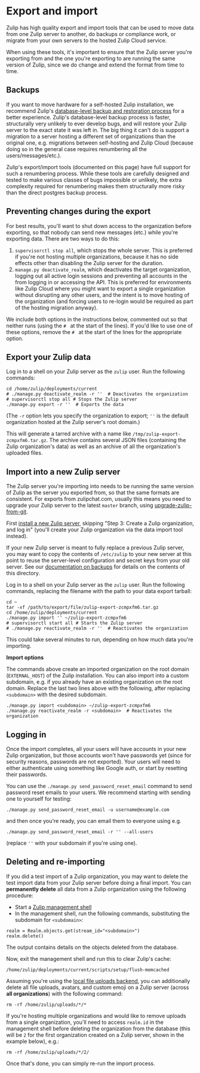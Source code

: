 # Export and import

Zulip has high quality export and import tools that can be used to move data
from one Zulip server to another, do backups or compliance work, or migrate
from your own servers to the hosted Zulip Cloud service.

When using these tools, it's important to ensure that the Zulip server
you're exporting from and the one you're exporting to are running the
same version of Zulip, since we do change and extend the format from
time to time.

## Backups

If you want to move hardware for a self-hosted Zulip installation, we
recommend Zulip's
[database-level backup and restoration process][backups] for a better
experience.  Zulip's database-level backup process is faster,
structurally very unlikely to ever develop bugs, and will restore your
Zulip server to the exact state it was left in.  The big thing it
can't do is support a migration to a server hosting a different set of
organizations than the original one, e.g. migrations between
self-hosting and Zulip Cloud (because doing so in the general case
requires renumbering all the users/messages/etc.).

Zulip's export/import tools (documented on this page) have full
support for such a renumbering process.  While these tools are
carefully designed and tested to make various classes of bugs
impossible or unlikely, the extra complexity required for renumbering
makes them structurally more risky than the direct postgres backup
process.

[backups]: ../production/maintain-secure-upgrade.html#backups

## Preventing changes during the export

For best results, you'll want to shut down access to the organization
before exporting, so that nobody can send new messages (etc.)  while
you're exporting data.  There are two ways to do this:

1. `supervisorctl stop all`, which stops the whole server.  This is
preferred if you're not hosting multiple organizations, because it has
no side effects other than disabling the Zulip server for the
duration.
1. `manage.py deactivate_realm`, which deactivates the target
organization, logging out all active login sessions and preventing all
accounts in the from logging in or accessing the API.  This is
preferred for environments like Zulip Cloud where you might want to
export a single organization without disrupting any other users, and
the intent is to move hosting of the organization (and forcing users
to re-login would be required as part of the hosting migration
anyway).

We include both options in the instructions below, commented out so
that neither runs (using the `# ` at the start of the lines).  If
you'd like to use one of these options, remove the `# ` at the start
of the lines for the appropriate option.

## Export your Zulip data

Log in to a shell on your Zulip server as the `zulip` user. Run the
following commands:

```
cd /home/zulip/deployments/current
# ./manage.py deactivate_realm -r ''  # Deactivates the organization
# supervisorctl stop all # Stops the Zulip server
./manage.py export -r ''  # Exports the data
```

(The `-r` option lets you specify the organization to export; `''` is
the default organization hosted at the Zulip server's root domain.)

This will generate a tarred archive with a name like
`/tmp/zulip-export-zcmpxfm6.tar.gz`.  The archive contains several
JSON files (containing the Zulip organization's data) as well as an
archive of all the organization's uploaded files.

## Import into a new Zulip server

The Zulip server you're importing into needs to be running the same
version of Zulip as the server you exported from, so that the same
formats are consistent.  For exports from zulipchat.com, usually this
means you need to upgrade your Zulip server to the latest `master`
branch, using [upgrade-zulip-from-git][upgrade-zulip-from-git].

First [install a new Zulip server](../production/install.html),
skipping "Step 3: Create a Zulip organization, and log in" (you'll
create your Zulip organization via the data import tool instead).

If your new Zulip server is meant to fully replace a previous Zulip
server, you may want to copy the contents of `/etc/zulip` to your new
server at this point to reuse the server-level configuration and
secret keys from your old server.  See our
[documentation on backups][backups] for details on the contents of
this directory.

Log in to a shell on your Zulip server as the `zulip` user. Run the
following commands, replacing the filename with the path to your data
export tarball:

```
cd ~
tar -xf /path/to/export/file/zulip-export-zcmpxfm6.tar.gz
cd /home/zulip/deployments/current
./manage.py import '' ~/zulip-export-zcmpxfm6
# supervisorctl start all # Starts the Zulip server
# ./manage.py reactivate_realm -r ''  # Reactivates the organization
```

This could take several minutes to run, depending on how much data you're
importing.

[upgrade-zulip-from-git]: ../production/maintain-secure-upgrade.html#upgrading-from-a-git-repository

**Import options**

The commands above create an imported organization on the root domain
(`EXTERNAL_HOST`) of the Zulip installation. You can also import into a
custom subdomain, e.g. if you already have an existing organization on the
root domain. Replace the last two lines above with the following, after replacing
`<subdomain>` with the desired subdomain.

```
./manage.py import <subdomain> ~/zulip-export-zcmpxfm6
./manage.py reactivate_realm -r <subdomain>  # Reactivates the organization
```

## Logging in

Once the import completes, all your users will have accounts in your
new Zulip organization, but those accounts won't have passwords yet
(since for security reasons, passwords are not exported).
Your users will need to either authenticate using something like
Google auth, or start by resetting their passwords.

You can use the `./manage.py send_password_reset_email` command to
send password reset emails to your users.  We
recommend starting with sending one to yourself for testing:

```
./manage.py send_password_reset_email -u username@example.com
```

and then once you're ready, you can email them to everyone using e.g.
```
./manage.py send_password_reset_email -r '' --all-users
```

(replace `''` with your subdomain if you're using one).

## Deleting and re-importing

If you did a test import of a Zulip organization, you may want to
delete the test import data from your Zulip server before doing a
final import.  You can **permanently delete** all data from a Zulip
organization using the following procedure:

* Start a [Zulip management shell](../production/maintain-secure-upgrade.html#manage-py-shell)
* In the management shell, run the following commands, substituting
  the subdomain for `<subdomain>`:

```
realm = Realm.objects.get(stream_id="<subdomain>")
realm.delete()
```

The output contains details on the objects deleted from the database.

Now, exit the management shell and run this to clear Zulip's cache:
```
/home/zulip/deployments/current/scripts/setup/flush-memcached
```

Assuming you're using the
[local file uploads backend](../production/upload-backends.html), you
can additionally delete all file uploads, avatars, and custom emoji on
a Zulip server (across **all organizations**) with the following
command:

```
rm -rf /home/zulip/uploads/*/*
```

If you're hosting multiple organizations and would like to remove
uploads from a single organization, you'll need to access `realm.id`
in the management shell before deleting the organization from the
database (this will be `2` for the first organization created on a
Zulip server, shown in the example below), e.g.:

```
rm -rf /home/zulip/uploads/*/2/
```

Once that's done, you can simply re-run the import process.
